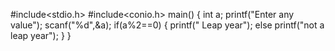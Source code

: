 #include<stdio.h>
#include<conio.h>
main()
{
int a;
printf("Enter any value");
scanf("%d",&a);
if(a%2==0)
{
 printf(" Leap year");
else
 printf("not a leap year");
 }
  }
